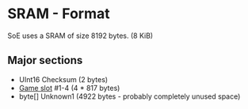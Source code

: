 ﻿# SRAM - Format

SoE uses a SRAM of size 8192 bytes. (8 KiB)

## Major sections
* UInt16 Checksum (2 bytes)
* [Game slot](SramGame.md) #1-4 (4 * 817 bytes)
* byte[] Unknown1 (4922 bytes - probably completely unused space)